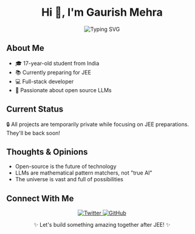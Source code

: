 <h1 align="center">Hi 👋, I'm Gaurish Mehra</h1>
<p align="center">
  <img src="https://readme-typing-svg.herokuapp.com?font=Fira+Code&pause=1000&color=FF69B4&center=true&vCenter=true&width=435&lines=Full+Stack+Developer;Student+%7C+JEE+Aspirant;Open+Source+Enthusiast" alt="Typing SVG" />
</p>

## About Me
- 🎓 17-year-old student from India
- 📚 Currently preparing for JEE
- 💻 Full-stack developer
- 🌟 Passionate about open source LLMs

## Current Status
🔒 All projects are temporarily private while focusing on JEE preparations. They'll be back soon!

## Thoughts & Opinions
- Open-source is the future of technology
- LLMs are mathematical pattern matchers, not "true AI"
- The universe is vast and full of possibilities

## Connect With Me
<p align="center">
  <a href="https://twitter.com/GaurishMehra" target="_blank">
    <img src="https://img.shields.io/badge/Twitter-1DA1F2?style=for-the-badge&logo=twitter&logoColor=white" alt="Twitter"/>
  </a>
  <a href="https://github.com/gaurishmehra" target="_blank">
    <img src="https://img.shields.io/badge/GitHub-100000?style=for-the-badge&logo=github&logoColor=white" alt="GitHub"/>
  </a>
</p>

<p align="center">✨ Let's build something amazing together after JEE! ✨</p>
